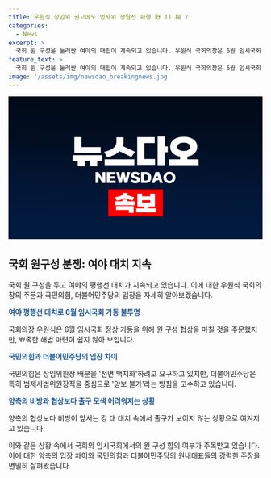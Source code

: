 ```yaml
---
title: 우원식 상임위 권고에도 법사위 쟁탈전 파행 野 11 與 7
categories:
  - News
excerpt: >
  국회 원 구성을 둘러싼 여야의 대립이 계속되고 있습니다. 우원식 국회의장은 6월 임시국회 정상 가동을 위한 원 구성 협상을 주문했지만 뾰족한 해법이 보이지 않습니다. 국민의힘과 더불어민주당은 상임위원장 배분을 놓고 대립하고 있으며, 이에 따른 국회 본회의 열림 여부도 불투명합니다. 각 정당은 투쟁 방향을 논의하고 있지만 협상에 대한 야당과 국회의장 간의 대화가 중요시되고 있습니다. 이러한 상황에서 원 구성에 대한 합의가 이뤄지지 않을 경우 국회의장이 본회의를 개최할 계획이고, 이에 따라 야당이 독식하게 될 가능성도 제기되고 있습니다.
feature_text: >
  국회 원 구성을 둘러싼 여야의 대립이 계속되고 있습니다. 우원식 국회의장은 6월 임시국회 정상 가동을 위한 원 구성 협상을 주문했지만 뾰족한 해법이 보이지 않습니다. 국민의힘과 더불어민주당은 상임위원장 배분을 놓고 대립하고 있으며, 이에 따른 국회 본회의 열림 여부도 불투명합니다. 각 정당은 투쟁 방향을 논의하고 있지만 협상에 대한 야당과 국회의장 간의 대화가 중요시되고 있습니다. 이러한 상황에서 원 구성에 대한 합의가 이뤄지지 않을 경우 국회의장이 본회의를 개최할 계획이고, 이에 따라 야당이 독식하게 될 가능성도 제기되고 있습니다.
image: '/assets/img/newsdao_breakingnews.jpg'
---
```


<p><img src="/assets/img/newsdao_breakingnews.jpg" alt="firstkoreanews 속보" /></p>

<h2 data-ke-size="size26">국회 원구성 분쟁: 여야 대치 지속</h2>

<p>국회 원 구성을 두고 여야의 평행선 대치가 지속되고 있습니다. 이에 대한 우원식 국회의장의 주문과 국민의힘, 더불어민주당의 입장을 자세히 알아보겠습니다.</p>

<p data-ke-size="size16"><b><span style="color: #1a5490;">여야 평행선 대치로 6월 임시국회 가동 불투명</span></b></p>

<p>국회의장 우원식은 6월 임시국회 정상 가동을 위해 원 구성 협상을 마칠 것을 주문했지만, 뾰족한 해법 마련이 쉽지 않아 보입니다.</p>

<p data-ke-size="size16"><b><span style="color: #1a5490;">국민의힘과 더불어민주당의 입장 차이</span></b></p>

<p>국민의힘은 상임위원장 배분을 '전면 백지화'하려고 요구하고 있지만, 더불어민주당은 특히 법제사법위원장직을 중심으로 '양보 불가'라는 방침을 고수하고 있습니다.</p>

<p data-ke-size="size16"><b><span style="color: #1a5490;">양측의 비방과 협상보다 출구 모색 어려워지는 상황</span></b></p>

<p>양측의 협상보다 비방이 앞서는 강 대 대치 속에서 출구가 보이지 않는 상황으로 여겨지고 있습니다.</p>

<p>이와 같은 상황 속에서 국회의 임시국회에서의 원 구성 합의 여부가 주목받고 있습니다. 이에 대한 양측의 입장 차이와 국민의힘과 더불어민주당의 원내대표들의 강력한 주장을 면밀히 살펴봤습니다.</p>

